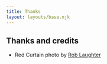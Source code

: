 ```yaml
---
title: Thanks
layout: layouts/base.njk
---
```



## Thanks and credits

- Red Curtain photo by [Rob Laughter](https://unsplash.com/photos/WW1jsInXgwM?utm_source=unsplash&utm_medium=referral&utm_content=creditCopyText)
